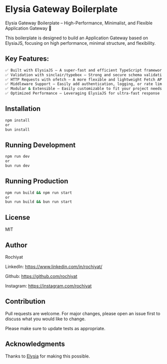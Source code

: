 # Elysia Gateway Boilerplate
Elysia Gateway Boilerplate – High-Performance, Minimalist, and Flexible Application Gateway 🚀

This boilerplate is designed to build an Application Gateway based on ElysiaJS, focusing on high performance, minimal structure, and flexibility.

## Key Features:

```bash
✅ Built with ElysiaJS – A super-fast and efficient TypeScript framework ⚡
✅ Validation with sinclair/typebox – Strong and secure schema validation 🔍
✅ HTTP Requests with ofetch – A more flexible and lightweight Fetch API 🌐
✅ Middleware Support – Easily add authentication, logging, or rate limiting 🔒
✅ Modular & Extensible – Easily customizable to fit your project needs 🛠️
✅ Optimized Performance – Leveraging ElysiaJS for ultra-fast response times 🚀
```


## Installation

```bash
npm install
or
bun install
```

## Running Development

```bash
npm run dev
or
bun run dev
```

## Running Production

```bash
npm run build && npm run start
or
bun run build && bun run start
```

## License

MIT

## Author

Rochiyat

LinkedIn: https://www.linkedin.com/in/rochiyat/ 

Github: https://github.com/rochiyat

Instagram: https://instagram.com/rochiyat

## Contribution

Pull requests are welcome. For major changes, please open an issue first to discuss what you would like to change.

Please make sure to update tests as appropriate.

## Acknowledgments

Thanks to [Elysia](https://elysiajs.com/) for making this possible.